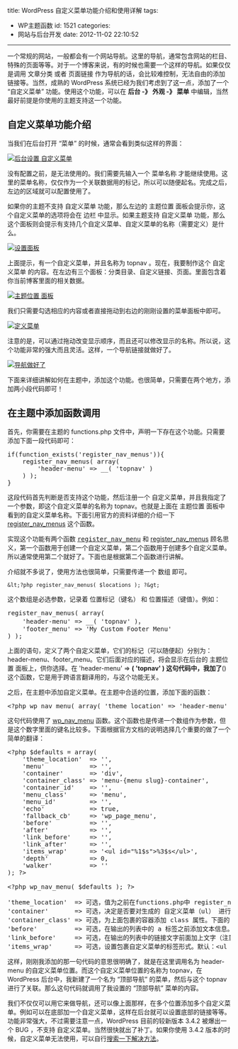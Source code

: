 title: WordPress 自定义菜单功能介绍和使用详解
tags:
  - WP主题函数
id: 1521
categories:
  - 网站与后台开发
date: 2012-11-02 22:10:52
---

一个常规的网站，一般都会有一个网站导航。这里的导航，通常包含网站的栏目、特殊的页面等等。对于一个博客来说，有的时候也需要一个这样的导航。如果仅仅是调用 文章分类 或者 页面链接 作为导航的话，会比较难控制，无法自由的添加链接等。当然，成熟的 WordPress 系统已经为我们考虑到了这一点，添加了一个 “自定义菜单” 功能。使用这个功能，可以在 **后台 -》 外观 -》 菜单** 中编辑，当然最好前提是你使用的主题支持这一个功能。

## 自定义菜单功能介绍

当我们在后台打开 “菜单” 的时候，通常会看到类似这样的界面：

[![](http://qxzm-img.b0.upaiyun.com/blog/2012/11/1521/caidan0.png "后台设置 自定义菜单")](http://qxzm-img.b0.upaiyun.com/blog/2012/11/1521/caidan0.png)

没有配置之前，是无法使用的。我们需要先输入一个 菜单名称 才能继续使用。这里的菜单名称，仅仅作为一个关联数据用的标记，所以可以随便起名。完成之后，左边的区域就可以配置使用了。

如果你的主题不支持 自定义菜单 功能，那么左边的 主题位置 面板会提示你，这个自定义菜单的选项将会在 边栏 中显示。如果主题支持 自定义菜单 功能，那么这个面板则会提示有支持几个自定义菜单、自定义菜单的名称（需要定义）是什么。

[![](http://qxzm-img.b0.upaiyun.com/blog/2012/11/1521/caidan1.png "设置面板")](http://qxzm-img.b0.upaiyun.com/blog/2012/11/1521/caidan1.png)

上面提示，有一个自定义菜单，并且名称为 topnav 。现在，我要制作这个 自定义菜单 的内容。在左边有三个面板：分类目录、自定义链接、页面。里面包含着你当前博客里面的相关数据。

[![](http://qxzm-img.b0.upaiyun.com/blog/2012/11/1521/caidan2.png "主题位置 面板")](http://qxzm-img.b0.upaiyun.com/blog/2012/11/1521/caidan2.png)

我们只需要勾选相应的内容或者直接拖动到右边的刚刚设置的菜单面板中即可。

[![](http://qxzm-img.b0.upaiyun.com/blog/2012/11/1521/caidan3.png "定义菜单")](http://qxzm-img.b0.upaiyun.com/blog/2012/11/1521/caidan3.png)

注意的是，可以通过拖动改变显示顺序，而且还可以修改显示的名称。所以说，这个功能非常的强大而且灵活。这样，一个导航链接就做好了。

[![](http://qxzm-img.b0.upaiyun.com/blog/2012/11/1521/caidan4.png "导航做好了")](http://qxzm-img.b0.upaiyun.com/blog/2012/11/1521/caidan4.png)

下面来详细讲解如何在主题中，添加这个功能。也很简单，只需要在两个地方，添加两小段代码即可！

## 在主题中添加函数调用

首先，你需要在主题的 functions.php 文件中，声明一下存在这个功能。只需要添加下面一段代码即可：
<pre>if(function_exists('register_nav_menus')){
    register_nav_menus( array(
        'header-menu' =&gt; __( 'topnav' )
    ) );
}</pre>
这段代码首先判断是否支持这个功能，然后注册一个 自定义菜单，并且我指定了一个参数，即这个自定义菜单的名称为 topnav。也就是上面在 主题位置 面板中看到的自定义菜单名称。下面引用官方的资料详细的介绍一下 [register_nav_menus](http://codex.wordpress.org/Function_Reference/register_nav_menus) 这个函数。

实现这个功能有两个函数 <tt>[register_nav_menu](http://codex.wordpress.org/Function_Reference/register_nav_menu "Function Reference/register nav menu")</tt> 和 [register_nav_menus](http://codex.wordpress.org/Function_Reference/register_nav_menus) 顾名思义，第一个函数用于创建一个自定义菜单，第二个函数用于创建多个自定义菜单。所以通常使用第二个就好了。下面也是根据第二个函数进行讲解。

介绍就不多说了，使用方法也很简单，只需要传递一个 数组 即可。

    &lt;?php register_nav_menus( $locations ); ?&gt;

这个数组是必选参数，记录着 位置标记（键名） 和 位置描述（键值）。例如：
<pre>register_nav_menus( array(
	'header-menu' =&gt; __( 'topnav' )，
	'footer_menu' =&gt; 'My Custom Footer Menu'
) );</pre>
上面的语句，定义了两个自定义菜单，它们的标记（可以随便起）分别为：header-menu、footer_menu。它们后面对应的描述，将会显示在后台的 主题位置 面板上，供你选择。在 'header-menu' =&gt; __( 'topnav' ) 这句代码中，我加了__() 这个函数，它是用于跨语言翻译用的，与这个功能无关。

之后，在主题中添加自定义菜单。在主题中合适的位置，添加下面的函数：
<pre>&lt;?php wp_nav_menu( array( 'theme_location' =&gt; 'header-menu' )); ?&gt;</pre>
这句代码使用了 [wp_nav_menu](http://codex.wordpress.org/Function_Reference/wp_nav_menu "Function Reference/wp nav menu") 函数。这个函数也是传递一个数组作为参数，但是这个数字里面的键名比较多。下面根据官方文档的说明选择几个重要的做了一个简单的翻译：
<pre>&lt;?php $defaults = array(
	'theme_location'  =&gt; '',
	'menu'            =&gt; '',
	'container'       =&gt; 'div',
	'container_class' =&gt; 'menu-{menu slug}-container',
	'container_id'    =&gt; '',
	'menu_class'      =&gt; 'menu',
	'menu_id'         =&gt; '',
	'echo'            =&gt; true,
	'fallback_cb'     =&gt; 'wp_page_menu',
	'before'          =&gt; '',
	'after'           =&gt; '',
	'link_before'     =&gt; '',
	'link_after'      =&gt; '',
	'items_wrap'      =&gt; '&lt;ul id="%1$s"&gt;%3$s&lt;/ul&gt;',
	'depth'           =&gt; 0,
	'walker'          =&gt; ''
); ?&gt;

&lt;?php wp_nav_menu( $defaults ); ?&gt;

'theme_location'  =&gt; 可选，值为之前在functions.php中 register_nav_menus 传递的数组参数中的键名，进行绑定。默认：无
'container'       =&gt; 可选，决定是否要对生成的 自定义菜单（ul） 进行包裹，以及使用什么包裹。如果不需要，传递参数 false。默认：div
'container_class' =&gt; 可选，为上面包裹的容器添加 class 属性。下面的 container_id 功能类似。
'before'          =&gt; 可选，在输出的列表中的 a 标签之前添加文本信息。after 功能类似。
'link_before'     =&gt; 可选，在输出的列表中的链接文字前面加上文字（注意与上面的区别）。link_after 功能类似。
'items_wrap'      =&gt; 可选，设置包裹自定义菜单的标签形式。默认：&lt;ul id="%1$s"&gt;%3$s&lt;/ul&gt;，通常不要修改 。</pre>
这样，刚刚我添加的那一句代码的意思很明确了，就是在这里调用名为 header-menu 的自定义菜单位置。而这个自定义菜单位置的名称为 topnav，在 WordPress 后台中，我新建了一个名为 “顶部导航” 的菜单，然后与这个 topnav 进行了关联。那么这句代码就调用了我设置的 “顶部导航” 菜单的内容。

我们不仅仅可以用它来做导航，还可以像上面那样，在多个位置添加多个自定义菜单。例如可以在底部加一个自定义菜单，这样在后台就可以设置底部的链接等等。功能非常强大，不过需要注意一点，WordPress 目前的较新版本 3.4.2 被爆出一个 BUG ，不支持 自定义菜单。当然很快就出了补丁。如果你使用 3.4.2 版本的时候，自定义菜单无法使用，可以自行[搜索一下解决方法](http://www.baidu.com/s?tn=monline_4_dg&amp;ie=utf-8&amp;bs=wordpress+%E8%87%AA%E5%AE%9A%E4%B9%89%E8%8F%9C%E5%8D%95+3.4.2&amp;f=8&amp;rsv_bp=1&amp;wd=wordpress+3.4.2++%E8%87%AA%E5%AE%9A%E4%B9%89%E8%8F%9C%E5%8D%95+&amp;rsv_sug3=4&amp;rsv_sug=1&amp;rsv_sug1=2&amp;rsv_sug4=249&amp;rsv_n=2&amp;inputT=5575)。
<div><embed id="ciba_grabword_plugin" width="0" height="0" type="application/ciba-grabword-plugin" hidden="true" /></div>